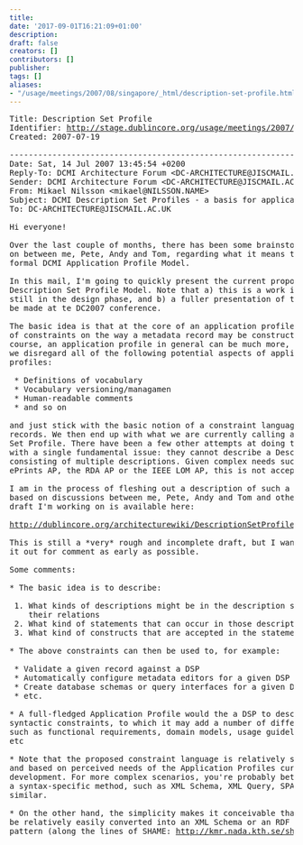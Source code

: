```yaml
---
title: 
date: '2017-09-01T16:21:09+01:00'
description: 
draft: false
creators: []
contributors: []
publisher: 
tags: []
aliases:
- "/usage/meetings/2007/08/singapore/_html/description-set-profile.html"
---
```


<pre>
Title: Description Set Profile
Identifier: <a href="http://stage.dublincore.org/usage/meetings/2007/08/singapore/.html/description-set-profile.html">http://stage.dublincore.org/usage/meetings/2007/08/singapore/.html/description-set-profile.html</a>
Created: 2007-07-19

----------------------------------------------------------------------
Date: Sat, 14 Jul 2007 13:45:54 +0200
Reply-To: DCMI Architecture Forum &lt;DC-ARCHITECTURE@JISCMAIL.AC.UK&gt;
Sender: DCMI Architecture Forum &lt;DC-ARCHITECTURE@JISCMAIL.AC.UK&gt;
From: Mikael Nilsson &lt;mikael@NILSSON.NAME&gt;
Subject: DCMI Description Set Profiles - a basis for application profiles
To: DC-ARCHITECTURE@JISCMAIL.AC.UK

Hi everyone!

Over the last couple of months, there has been some brainstorming going
on between me, Pete, Andy and Tom, regarding what it means to define a
formal DCMI Application Profile Model.

In this mail, I'm going to quickly present the current proposal: the
Description Set Profile Model. Note that a) this is a work in progress,
still in the design phase, and b) a fuller presentation of the idea will
be made at te DC2007 conference.

The basic idea is that at the core of an application profile, is a set
of constraints on the way a metadata record may be constructed. Of
course, an application profile in general can be much more, but assume
we disregard all of the following potential aspects of application
profiles:

 * Definitions of vocabulary
 * Vocabulary versioning/managamen
 * Human-readable comments
 * and so on

and just stick with the basic notion of a constraint language for
records. We then end up with what we are currently calling a Description
Set Profile. There have been a few other attempts at doing this, most
with a single fundamental issue: they cannot describe a Description Set
consisting of multiple descriptions. Given complex needs such as the
ePrints AP, the RDA AP or the IEEE LOM AP, this is not acceptable.

I am in the process of fleshing out a description of such a DSP model,
based on discussions between me, Pete, Andy and Tom and others. The
draft I'm working on is available here:

<a href="http://dublincore.org/architecturewiki/DescriptionSetProfile">http://dublincore.org/architecturewiki/DescriptionSetProfile</a>

This is still a *very* rough and incomplete draft, but I wanted to get
it out for comment as early as possible.

Some comments:

* The basic idea is to describe:

 1. What kinds of descriptions might be in the description set, and
    their relations
 2. What kind of statements that can occur in those descriptions
 3. What kind of constructs that are accepted in the statements.

* The above constraints can then be used to, for example:

 * Validate a given record against a DSP
 * Automatically configure metadata editors for a given DSP
 * Create database schemas or query interfaces for a given DSP
 * etc.

* A full-fledged Application Profile would the a DSP to describe the
syntactic constraints, to which it may add a number of different things,
such as functional requirements, domain models, usage guidelines, etc
etc

* Note that the proposed constraint language is relatively simplistic,
and based on perceived needs of the Application Profiles currently in
development. For more complex scenarios, you're probably better of using
a syntax-specific method, such as XML Schema, XML Query, SPARQL or
similar.

* On the other hand, the simplicity makes it conceivable that a DSP can
be relatively easily converted into an XML Schema or an RDF graph
pattern (along the lines of SHAME: <a href="http://kmr.nada.kth.se/shame">http://kmr.nada.kth.se/shame</a>).

</pre>
